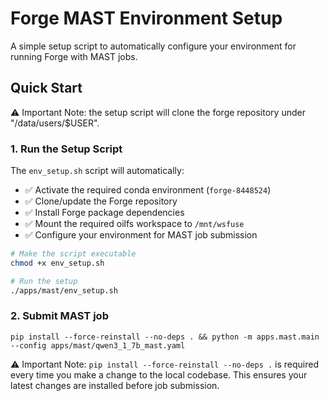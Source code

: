# Forge MAST Environment Setup

A simple setup script to automatically configure your environment for running Forge with MAST jobs.

## Quick Start

⚠️ Important Note: the setup script will clone the forge repository under "/data/users/$USER".

### 1. Run the Setup Script

The `env_setup.sh` script will automatically:
- ✅ Activate the required conda environment (`forge-8448524`)
- ✅ Clone/update the Forge repository
- ✅ Install Forge package dependencies
- ✅ Mount the required oilfs workspace to `/mnt/wsfuse`
- ✅ Configure your environment for MAST job submission

```bash
# Make the script executable
chmod +x env_setup.sh

# Run the setup
./apps/mast/env_setup.sh

```

### 2. Submit MAST job

```
pip install --force-reinstall --no-deps . && python -m apps.mast.main --config apps/mast/qwen3_1_7b_mast.yaml
```

⚠️ Important Note: `pip install --force-reinstall --no-deps .` is required every time you make a change to the local codebase. This ensures your latest changes are installed before job submission.
